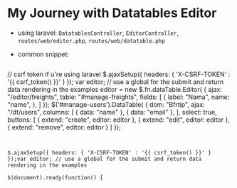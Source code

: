 # My Journey with Datatables Editor

- using laravel: `DatatablesController`, `EditorController`, `routes/web/editor.php`, `routes/web/datatable.php`
- common snippet:

  ```js
// csrf token if u're using laravel
$.ajaxSetup({ headers: { 'X-CSRF-TOKEN' : '{{ csrf_token() }}' } });
var editor; // use a global for the submit and return data rendering in the examples
editor = new $.fn.dataTable.Editor( {
    ajax: "/editor/freights",
    table: "#manage-freights",
    fields: [ 
        {
            label: "Nama",
            name: "name",
        }, 
    ] 
});
$('#manage-users').DataTable( {
    dom: "Bfrtip",
    ajax: "/dt/users",
    columns: [
        { data: "name" },
        { data: "email" },
    ],
    select: true,
    buttons: [
        { extend: "create", editor: editor },
        { extend: "edit", editor: editor },
        { extend: "remove", editor: editor }
    ]
});
  ```


$.ajaxSetup({ headers: { 'X-CSRF-TOKEN' : '{{ csrf_token() }}' } });var editor; // use a global for the submit and return data rendering in the examples

$(document).ready(function() { 
